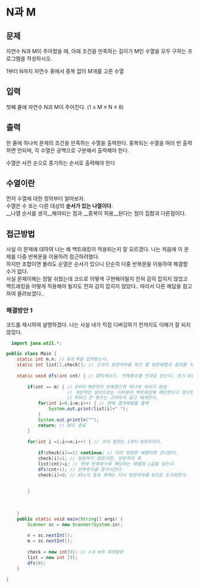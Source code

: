 # N과 M
## 문제
자연수 N과 M이 주어졌을 때, 아래 조건을 만족하는 길이가 M인 수열을 모두 구하는 프로그램을 작성하시오.

1부터 N까지 자연수 중에서 중복 없이 M개를 고른 수열
## 입력
첫째 줄에 자연수 N과 M이 주어진다. (1 ≤ M ≤ N ≤ 8)
## 출력
한 줄에 하나씩 문제의 조건을 만족하는 수열을 출력한다. 중복되는 수열을 여러 번 출력하면 안되며, 각 수열은 공백으로 구분해서 출력해야 한다.

수열은 사전 순으로 증가하는 순서로 출력해야 한다

## 수열이란
먼저 수열에 대한 정의부터 알아보자.   
수열은 수 또는 다른 대상의 __순서가 있는 나열이다__.   
__나열 순서를 생각__해야되는 점과 __중복이 허용__된다는 점이 집합과 다른점이다.

## 접근방법
사실 이 문제에 대하여 나는 왜 백트래킹이 적용되는지 잘 모르겠다. 나는 처음에 이 문제를 다중 반복문을 이용하려 접근하려했다.   
하지만 조합이면 몰라도 순열은 순서가 있으니 단순히 다중 반복문을 이용하여 해결할 수가 없다.   
사실 문제이해는 정말 쉬웠는데 코드로 어떻게 구현해야될지 전혀 감히 잡히지 않았고 백트래킹을 어떻게 적용해야 될지도 전혀 감히 잡히지 않았다.. 따라서 다른 해답을 참고하여 올려보겠다..   

### 해결방안 1
코드를 제시하여 설명하겠다.
나는 사실 내가 직접 디버깅하기 전까지도 이해가 잘 되지 않았다.


``` java
  import java.util.*;

public class Main {
	static int m,n; // N과 M을 입력받는다.
	static int list[],check[]; // 숫자의 방문여부를 체크 할 방문배열과 결과를 저장 할 배열을 선언
	
	static void dfs(int cnt) { // DFS메소드, 반복횟수를 인자로 받는다. 초기 0부터 시작
			
		if(cnt == m) { // 0부터 M번까지 반복했으면 하나의 처리가 완성
        			   // 개인적인 생각으로는 이부분이 백트래킹에 해당한다고 생각한다.
                       // M보다 큰 횟수는 고려하지 않고 배제한다.
			for(int i=0;i<m;i++) { // 현재 결과배열을 출력
				System.out.print(list[i]+" ");
			}
			System.out.println("");
			return; // DFS 종료 
		}
		
		for(int i =1;i<=n;i++) { // 수의 범위는 1부터 N까지이다.
			
			if(check[i]==1) continue; // 이미 방문한 배열이면 건너뛴다.
			check[i]=1; // 방문하지 않았다면, 방문처리 후
			list[cnt]=i; // 현재 반복횟수에 해당하는 배열에 i값을 넣는다.
			dfs(cnt+1); // 반복횟수를 증가시킨다.
			check[i]=0; // dfs가 종료 후에는 다시 방문여부를 0으로 초기화한다.
			
			
		}
		
		
	
	}
	public static void main(String[] args) {
		Scanner sc = new Scanner(System.in);	
		
		n = sc.nextInt(); 
		m = sc.nextInt(); 
		
		check = new int[9]; // n과 m의 최대범위
		list = new int [9];
		dfs(0);
	}
	
}
```

